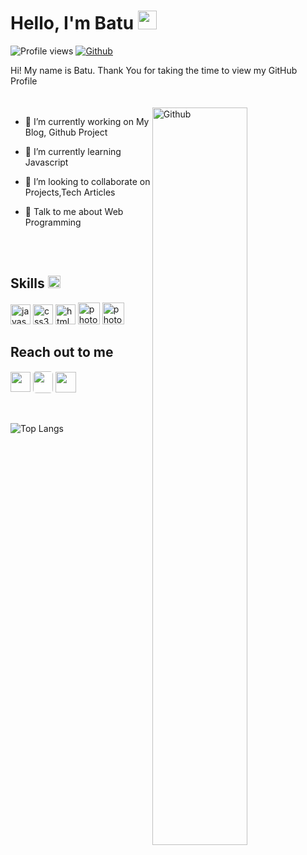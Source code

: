 <h1> Hello, I'm  Batu <img src = "https://raw.githubusercontent.com/MartinHeinz/MartinHeinz/master/wave.gif" width = 30px> </h1>
<p align='center'>
</p>

![Profile views](https://visitor-badge.glitch.me/badge?page_id=jsbatu.jsbatu)
[![Github](https://img.shields.io/github/followers/jsbatu?label=Follow&style=social)](https://github.com/jsbatu)

<div size='20px'> Hi! My name is Batu. Thank You for taking the time to view my GitHub Profile 
</div>

</br>
</br>
<img width="55%" align="right" alt="Github" src="https://mir-s3-cdn-cf.behance.net/project_modules/max_1200/06f21a161921919.63cd7887d0a70.gif" />

- 🔭 I’m currently working on My Blog, Github Project

- 🌱 I’m currently learning Javascript 

- 🚀 I’m looking to collaborate on Projects,Tech Articles

- 💬 Talk to me about Web Programming
</br>
</br>
<div style="display:inline-block;">
<h2> Skills <img alt="react" src = "https://media2.giphy.com/media/QssGEmpkyEOhBCb7e1/giphy.gif?cid=ecf05e47a0n3gi1bfqntqmob8g9aid1oyj2wr3ds3mg700bl&rid=giphy.gif" width = 20px> </h2>

<img alt="javascript" width ='32px' src ='https://raw.githubusercontent.com/rahulbanerjee26/githubAboutMeGenerator/main/icons/javascript.svg'>
<img alt="css3" width ='32px' src ='https://raw.githubusercontent.com/rahulbanerjee26/githubAboutMeGenerator/main/icons/css.svg'>
<img alt="html5" width ='32px' src ='https://raw.githubusercontent.com/rahulbanerjee26/githubAboutMeGenerator/main/icons/html.svg'>
<img alt="photoshop" width ='35px' src ='https://upload.wikimedia.org/wikipedia/commons/thumb/a/af/Adobe_Photoshop_CC_icon.svg/1200px-Adobe_Photoshop_CC_icon.svg.
png'>
<img alt="photoshop" width ='35px' src ='https://upload.wikimedia.org/wikipedia/commons/thumb/f/fb/Adobe_Illustrator_CC_icon.svg/2101px-Adobe_Illustrator_CC_icon.svg.png'>
</div>
<br>

<h2> Reach out to me  </h2>
<a href = 'https://www.linkedin.com/in/batuhan-ta%C5%9Fk%C4%B1n-b48673260/'> <img width = '32px' align= 'center' src="https://upload.wikimedia.org/wikipedia/commons/thumb/8/81/LinkedIn_icon.svg/768px-LinkedIn_icon.svg.png"/></a>
<a href = 'https://twitter.com/batumeister'> <img style=" background-color:white; border-radius:5px;" width = '32px' height="35px" align= 'center' src="https://vectorseek.com/wp-content/uploads/2023/07/Twitter-X-Logo-Vector-01-2.jpg"/></a>
<a href = 'https://codepen.io/jsbatu'> <img width = '33px' height="33px" align= 'center'  src="https://cdn-icons-png.flaticon.com/512/1626/1626319.png"/></a>


<br>
<br>
  <br>

 ![Top Langs](https://github-readme-stats.vercel.app/api/top-langs/?username=jsbatu&langs_count=8&theme=light&layout=radical) 


